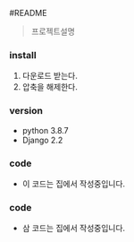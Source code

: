 #README
> 프로젝트설명

### install
1. 다운로드 받는다.
2. 압축을 해제한다.

### version
- python 3.8.7
- Django 2.2


### code
- 이 코드는 집에서 작성중입니다.

### code 
- 삼 코드는 집에서 작성중입니다.